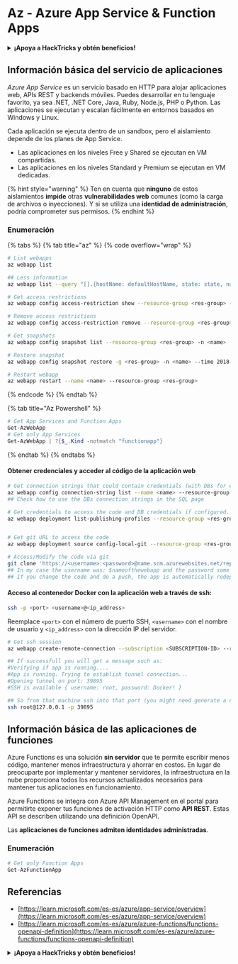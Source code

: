 # Az - Azure App Service & Function Apps

<details>

<summary><strong>¡Apoya a HackTricks y obtén beneficios!</strong></summary>

* Si quieres ver a tu **empresa anunciada en HackTricks** o si quieres acceder a la **última versión de PEASS o descargar HackTricks en PDF**, ¡consulta los [**PLANES DE SUSCRIPCIÓN**](https://github.com/sponsors/carlospolop)!
* Obtén el [**oficial PEASS & HackTricks swag**](https://peass.creator-spring.com)
* Descubre [**The PEASS Family**](https://opensea.io/collection/the-peass-family), nuestra colección exclusiva de [**NFTs**](https://opensea.io/collection/the-peass-family)
* **Únete al** 💬 [**grupo de Discord**](https://discord.gg/hRep4RUj7f) o al [**grupo de Telegram**](https://t.me/peass) o **sígueme** en **Twitter** 🐦 [**@carlospolopm**](https://twitter.com/carlospolopm)**.**
* **Comparte tus trucos de hacking enviando PRs a los repositorios de** [**HackTricks**](https://github.com/carlospolop/hacktricks) y [**HackTricks Cloud**](https://github.com/carlospolop/hacktricks-cloud) github.

</details>

## Información básica del servicio de aplicaciones

_Azure App Service_ es un servicio basado en HTTP para alojar aplicaciones web, APIs REST y backends móviles. Puedes desarrollar en tu lenguaje favorito, ya sea .NET, .NET Core, Java, Ruby, Node.js, PHP o Python. Las aplicaciones se ejecutan y escalan fácilmente en entornos basados en Windows y Linux.

Cada aplicación se ejecuta dentro de un sandbox, pero el aislamiento depende de los planes de App Service.

* Las aplicaciones en los niveles Free y Shared se ejecutan en VM compartidas.
* Las aplicaciones en los niveles Standard y Premium se ejecutan en VM dedicadas.

{% hint style="warning" %}
Ten en cuenta que **ninguno** de estos aislamientos **impide** otras **vulnerabilidades web** comunes (como la carga de archivos o inyecciones). Y si se utiliza una **identidad de administración**, podría comprometer sus permisos.
{% endhint %}

### Enumeración

{% tabs %}
{% tab title="az" %}
{% code overflow="wrap" %}
```bash
# List webapps
az webapp list

## Less information
az webapp list --query "[].{hostName: defaultHostName, state: state, name: name, resourcegroup: resourceGroup}"

# Get access restrictions
az webapp config access-restriction show --resource-group <res-group> -n <name>

# Remove access restrictions
az webapp config access-restriction remove --resource-group <res-group> -n <name> --rule-name <rule-name>

# Get snapshots
az webapp config snapshot list --resource-group <res-group> -n <name>

# Restore snapshot
az webapp config snapshot restore -g <res-group> -n <name> --time 2018-12-11T23:34:16.8388367

# Restart webapp
az webapp restart --name <name> --resource-group <res-group>
```
{% endcode %}
{% endtab %}

{% tab title="Az Powershell" %}
```powershell
# Get App Services and Function Apps
Get-AzWebApp
# Get only App Services
Get-AzWebApp | ?{$_.Kind -notmatch "functionapp"}
```
{% endtab %}
{% endtabs %}

#### Obtener credenciales y acceder al código de la aplicación web
```bash
# Get connection strings that could contain credentials (with DBs for example)
az webapp config connection-string list --name <name> --resource-group <res-group>
## Check how to use the DBs connection strings in the SQL page

# Get credentials to access the code and DB credentials if configured.
az webapp deployment list-publishing-profiles --resource-group <res-group> -n <name>


# Get git URL to access the code
az webapp deployment source config-local-git --resource-group <res-group> -n <name>

# Access/Modify the code via git
git clone 'https://<username>:<password>@name.scm.azurewebsites.net/repo-name.git'
## In my case the username was: $nameofthewebapp and the password some random chars
## If you change the code and do a push, the app is automatically redeployed
```
#### Acceso al contenedor Docker con la aplicación web a través de ssh:

```bash
ssh -p <port> <username>@<ip_address>
```

Reemplace `<port>` con el número de puerto SSH, `<username>` con el nombre de usuario y `<ip_address>` con la dirección IP del servidor.
```bash
# Get ssh session
az webapp create-remote-connection --subscription <SUBSCRIPTION-ID> --resource-group <RG-NAME> -n <APP-SERVICE-NAME>

## If successfull you will get a message such as:
#Verifying if app is running....
#App is running. Trying to establish tunnel connection...
#Opening tunnel on port: 39895
#SSH is available { username: root, password: Docker! }

## So from that machine ssh into that port (you might need generate a new ssh session to the jump host)
ssh root@127.0.0.1 -p 39895

```
## Información básica de las aplicaciones de funciones

Azure Functions es una solución **sin servidor** que te permite escribir menos código, mantener menos infraestructura y ahorrar en costos. En lugar de preocuparte por implementar y mantener servidores, la infraestructura en la nube proporciona todos los recursos actualizados necesarios para mantener tus aplicaciones en funcionamiento.

Azure Functions se integra con Azure API Management en el portal para permitirte exponer tus funciones de activación HTTP como **API REST**. Estas API se describen utilizando una definición OpenAPI.

Las **aplicaciones de funciones admiten identidades administradas**.

### Enumeración
```powershell
# Get only Function Apps
Get-AzFunctionApp
```
## Referencias

* [https://learn.microsoft.com/es-es/azure/app-service/overview](https://learn.microsoft.com/es-es/azure/app-service/overview)
* [https://learn.microsoft.com/es-es/azure/azure-functions/functions-openapi-definition](https://learn.microsoft.com/es-es/azure/azure-functions/functions-openapi-definition)

<details>

<summary><strong>¡Apoya a HackTricks y obtén beneficios!</strong></summary>

* Si quieres ver tu **empresa anunciada en HackTricks** o si quieres acceder a la **última versión de PEASS o descargar HackTricks en PDF**, consulta los [**PLANES DE SUSCRIPCIÓN**](https://github.com/sponsors/carlospolop).
* Obtén el [**merchandising oficial de PEASS y HackTricks**](https://peass.creator-spring.com)
* Descubre [**The PEASS Family**](https://opensea.io/collection/the-peass-family), nuestra colección exclusiva de [**NFTs**](https://opensea.io/collection/the-peass-family)
* **Únete al** 💬 [**grupo de Discord**](https://discord.gg/hRep4RUj7f) o al [**grupo de Telegram**](https://t.me/peass) o **sígueme** en **Twitter** 🐦 [**@carlospolopm**](https://twitter.com/carlospolopm)**.**
* **Comparte tus trucos de hacking enviando PRs a los repositorios de** [**HackTricks**](https://github.com/carlospolop/hacktricks) y [**HackTricks Cloud**](https://github.com/carlospolop/hacktricks-cloud) en GitHub.

</details>
